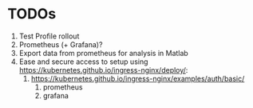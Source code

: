 # TODOs

1. Test Profile rollout
2. Prometheus (+ Grafana)?
3. Export data from prometheus for analysis in Matlab
4. Ease and secure access to setup using https://kubernetes.github.io/ingress-nginx/deploy/:
   1. https://kubernetes.github.io/ingress-nginx/examples/auth/basic/
      1. prometheus
      2. grafana

